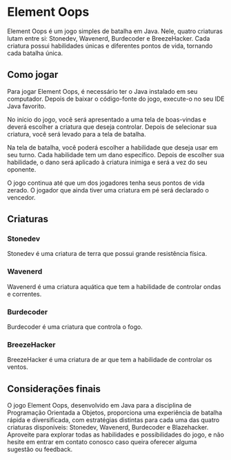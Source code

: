 # Element Oops

Element Oops é um jogo simples de batalha em Java. Nele, quatro criaturas lutam entre si: Stonedev, Wavenerd, Burdecoder e BreezeHacker. Cada criatura possui habilidades únicas e diferentes pontos de vida, tornando cada batalha única.

## Como jogar

Para jogar Element Oops, é necessário ter o Java instalado em seu computador. Depois de baixar o código-fonte do jogo, execute-o no seu IDE Java favorito.

No início do jogo, você será apresentado a uma tela de boas-vindas e deverá escolher a criatura que deseja controlar. Depois de selecionar sua criatura, você será levado para a tela de batalha.

Na tela de batalha, você poderá escolher a habilidade que deseja usar em seu turno. Cada habilidade tem um dano específico. Depois de escolher sua habilidade, o dano será aplicado à criatura inimiga e será a vez do seu oponente.

O jogo continua até que um dos jogadores tenha seus pontos de vida zerado. O jogador que ainda tiver uma criatura em pé será declarado o vencedor.

## Criaturas

### Stonedev
Stonedev é uma criatura de terra que possui grande resistência física.

### Wavenerd
Wavenerd é uma criatura aquática que tem a habilidade de controlar ondas e correntes.

### Burdecoder
Burdecoder é uma criatura que controla o fogo.

### BreezeHacker
BreezeHacker é uma criatura de ar que tem a habilidade de controlar os ventos.

## Considerações finais

O jogo Element Oops, desenvolvido em Java para a disciplina de Programação Orientada a Objetos, proporciona uma experiência de batalha rápida e diversificada, com estratégias distintas para cada uma das quatro criaturas disponíveis: Stonedev, Wavenerd, Burdecoder e Blazehacker. Aproveite para explorar todas as habilidades e possibilidades do jogo, e não hesite em entrar em contato conosco caso queira oferecer alguma sugestão ou feedback.
